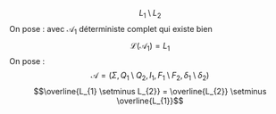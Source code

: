 $$L_{1} \setminus L_{2}$$
On pose : avec $\mathcal{A}_{1}$ déterministe complet qui existe bien
$$\mathcal{L}(\mathcal{A}_{1})= L_{1}$$
On pose : 
$$\mathcal{A} = (\Sigma, Q_{1} \setminus Q_{2} ,I_{1}, F_{1} \setminus F_{2},  \delta_{1} \setminus \delta_{2})$$
$$\overline{L_{1} \setminus L_{2}} = \overline{L_{2}} \setminus \overline{L_{1}}$$
